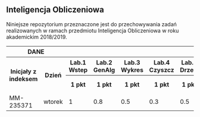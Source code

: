 ## Inteligencja Obliczeniowa

Niniejsze repozytorium przeznaczone jest do przechowywania zadań
realizowanych w ramach przedmiotu Inteligencja Obliczeniowa
w roku akademickim 2018/2019.

<table>
<tr>
	<th colspan=2 rowspan=1>DANE</th>
	<th colspan=12 rowspan=1>LABORATORIA</th>
	<th colspan=4 rowspan=1>PRACE DOMOWE</th>
	<th colspan=1 rowspan=2>KOLOKWIUM</th>
	<th colspan=1 rowspan=2>SUMA</th>
	<th colspan=1 rowspan=3>PROCENT (obecny max. 44 pkt)</th>
	<th colspan=1 rowspan=3>OCENA</th>
</tr>
<tr>
	<th colspan=1 rowspan=2>Inicjały z indeksem</th>
	<th colspan=1 rowspan=2>Dzień</th>
	<th>Lab.1 Wstep</th>
	<th>Lab.2 GenAlg</th>
	<th>Lab.3 Wykres</th>
	<th>Lab.4 Czyszcz</th>
	<th>Lab.5 Drzew</th>
	<th>Lab.6 kNN+NB</th>
	<th>Lab.7 Grup</th>
	<th>Lab.8 Asoc.</th>
	<th>Lab.9 Neunet</th>
	<th>Lab.10 L.Roz</th>
	<th>Lab.11 Text</th>
	<th>Lab.12 Obr</th>
	<th>PD.1 GenAlg</th>
	<th>PD.2 D.Min</th>
	<th>PD.3 Tank</th>
	<th>PD.4 Multim.</th>
</tr>
<tr>
	<th>1 pkt</th>
	<th>1 pkt</th>
	<th>1 pkt</th>
	<th>1 pkt</th>
	<th>1 pkt</th>
	<th>1 pkt</th>
	<th>1 pkt</th>
	<th>1 pkt</th>
	<th>1 pkt</th>
	<th>1 pkt</th>
	<th>1 pkt</th>
	<th>1 pkt</th>
	<th>7 pkt</th>
	<th>7 pkt</th>
	<th>7 pkt</th>
	<th>7 pkt</th>
	<th>20 pkt</th>
	<th>60 pkt</th>
</tr>
<tr>
<!-- MM-235371	wtorek	1	0,8	0,5	0,3	0,5	1	1	1,2	0,2	1	0,7		6,5	6,5			15	36,2	82%	4,5 -->
	<td>MM-235371</td>
	<td>wtorek</td>
	<td>1</td>
	<td>0.8</td>
	<td>0.5</td>
	<td>0.3</td>
	<td>0.5</td>
	<td>1</td>
	<td>1</td>
	<td>1.2</td>
	<td>0.2</td>
	<td>1</td>
	<td>0.7</td>
	<td>-</td>
	<td>6.5</td>
	<td>6.5</td>
	<td>-</td>
	<td>-</td>
	<td>15</td>
	<td>36.2</td>
	<td>82%</td>
	<td>4.5</td>
</tr>
</table>

